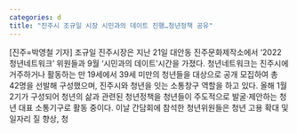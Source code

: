 ```yaml
---
categories: d
title: "진주시 조규일 시장 시민과의 데이트 진행…청년정책 공유"
---
```

[진주=박영철 기자] 조규일 진주시장은 지난 21일 대안동 진주문화제작소에서 ‘2022 청년네트워크’ 위원들과 9월 ‘시민과의 데이트’시간을 가졌다. 청년네트워크는 진주시에 거주하거나 활동하는 만 19세에서 39세 미만의 청년들을 대상으로 공개 모집하여 총 42명을 선발해 구성했으며, 진주시와 청년을 잇는 소통창구 역할을 하고 있다. 올해 1월 2기가 구성되어 청년의 삶과 관련된 청년정책을 청년들이 주도적으로 발굴·제안하는 청년 대표 소통기구로 활동 중이다. 이날 간담회에 참석한 청년위원들은 청년 고용 확대 및 일자리 질 향상, 청